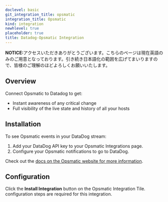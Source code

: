 ```yaml
---
doclevel: basic
git_integration_title: opsmatic
integration_title: Opsmatic
kind: integration
newhlevel: true
placeholder: true
title: Datadog-Opsmatic Integration
---
```


<div class='alert alert-info'><strong>NOTICE:</strong>アクセスいただきありがとうございます。こちらのページは現在英語のみのご用意となっております。引き続き日本語化の範囲を広げてまいりますので、皆様のご理解のほどよろしくお願いいたします。</div>



## Overview

Connect Opsmatic to Datadog to get:

* Instant awareness of any critical change
* Full visibility of the live state and history of all your hosts

## Installation

To see Opsmatic events in your DataDog stream:

1.  Add your DataDog API key to your Opsmatic Integrations page.
2.  Configure your Opsmatic notifications to go to DataDog.

Check out the [docs on the Opsmatic website for more information](https://opsmatic.com/app/docs/datadog-integration).

## Configuration

Click the **Install Integration** button on the Opsmatic Integration Tile. configuration steps are required for this integration.
